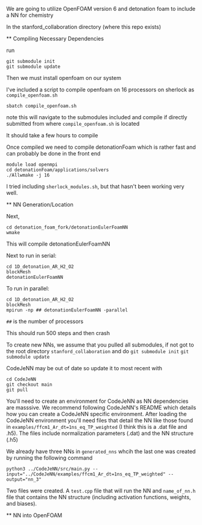 We are going to utilize OpenFOAM version 6 and detonation foam to include a NN for chemistry

In the stanford_collaboration directory (where this repo exists)

** Compiling Necessary Dependencies

run

```
git submodule init
git submodule update
```

Then we must install openfoam on our system

I've included a script to compile openfoam on 16 processors on sherlock as `compile_openfoam.sh`

```terminal
sbatch compile_openfoam.sh
```

note this will navigate to the submodules included and compile if directly submitted from where `compile_openfoam.sh` is located

It should take a few hours to compile

Once compiled we need to compile detonationFoam which is rather fast and can probably be done in the front end

```terminal
module load openmpi
cd detonationFoam/applications/solvers
./Allwmake -j 16
```

I tried including `sherlock_modules.sh`, but that hasn't been working very well.

** NN Generation/Location

Next,
```terminal
cd detonation_foam_fork/detonationEulerFoamNN
wmake
```
This will compile detonationEulerFoamNN

Next to run in serial:
```terminal
cd 1D_detonation_AR_H2_O2
blockMesh
detonationEulerFoamNN
```
To run in parallel:
```terminal
cd 1D_detonation_AR_H2_O2
blockMesh
mpirun -np ## detonationEulerFoamNN -parallel
```
`##` is the number of processors

This should run 500 steps and then crash

To create new NNs, we assume that you pulled all submodules, if not got to the root directory `stanford_collaboration` and do `git submodule init` `git submodule update`

CodeJeNN may be out of date so update it to most recent with

```
cd CodeJeNN
git checkout main
git pull
```

You'll need to create an environment for CodeJeNN as NN dependencies are masssive. We recommend following CodeJeNN's README which details how you can create a CodeJeNN specific environment. After loading the CodeJeNN environment you'll need files that detail the NN like those found in `examples/ffcm1_Ar_dt=1ns_eq_TP_weighted` (I think this is a .dat file and .h5). The files include normalization parameters (.dat) and the NN structure (.h5)

We already have three NNs in `generated_nns` whcih the last one was created by running the following command
```
python3 ../CodeJeNN/src/main.py --input="../CodeJeNN/examples/ffcm1_Ar_dt=1ns_eq_TP_weighted" --output="nn_3"
```

Two files were created. A `test.cpp` file that will run the NN and `name_of_nn.h` file that contains the NN structure (including activation functions, weights, and biases).

** NN into OpenFOAM
